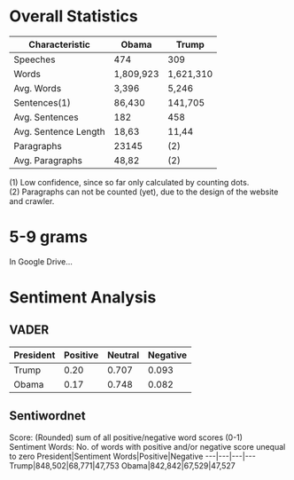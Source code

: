 # Overall Statistics

Characteristic | Obama | Trump
---|---|---
Speeches | 474 | 309
Words | 1,809,923|1,621,310
Avg. Words| 3,396|5,246
Sentences(1)|86,430|141,705
Avg. Sentences|182|458
Avg. Sentence Length|18,63|11,44
Paragraphs|23145|(2)
Avg. Paragraphs|48,82|(2)

(1) Low confidence, since so far only calculated by counting dots.  
(2) Paragraphs can not be counted (yet), due to the design of the website and crawler.

#  5-9 grams
In Google Drive...

# Sentiment Analysis

## VADER
President|Positive|Neutral|Negative
---|---|---|---
Trump|0.20|0.707|0.093
Obama|0.17|0.748|0.082

## Sentiwordnet
Score: (Rounded) sum of all positive/negative word scores (0-1)  
Sentiment Words: No. of words with positive and/or negative score unequal to zero
President|Sentiment Words|Positive|Negative
---|---|---|---
Trump|848,502|68,771|47,753
Obama|842,842|67,529|47,527
